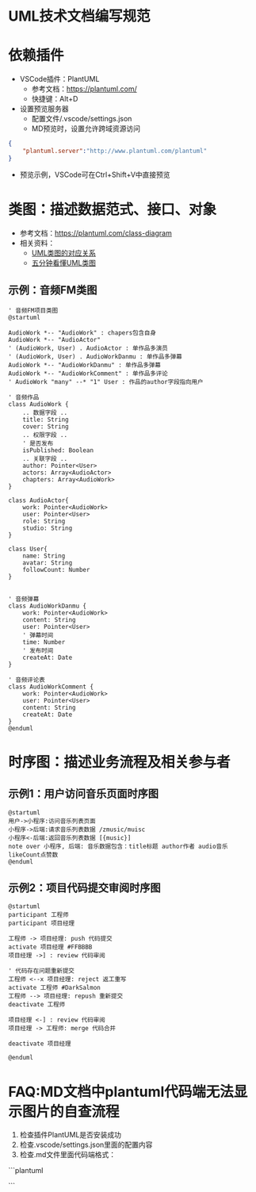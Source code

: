 # UML技术文档编写规范

# 依赖插件
- VSCode插件：PlantUML
    - 参考文档：https://plantuml.com/
    - 快捷键：Alt+D
- 设置预览服务器
    - 配置文件/.vscode/settings.json
    - MD预览时，设置允许跨域资源访问
``` json
{
    "plantuml.server":"http://www.plantuml.com/plantuml"
}
```

- 预览示例，VSCode可在Ctrl+Shift+V中直接预览

# 类图：描述数据范式、接口、对象
- 参考文档：https://plantuml.com/class-diagram
- 相关资料：
    - [UML类图的对应关系](https://zhuanlan.zhihu.com/p/110209045)
    - [五分钟看懂UML类图](https://zhuanlan.zhihu.com/p/85960253)

## 示例：音频FM类图

```plantuml
' 音频FM项目类图
@startuml

AudioWork *-- "AudioWork" : chapers包含自身
AudioWork *-- "AudioActor" 
' (AudioWork, User) . AudioActor : 单作品多演员
' (AudioWork, User) . AudioWorkDanmu : 单作品多弹幕
AudioWork *-- "AudioWorkDanmu" : 单作品多弹幕
AudioWork *-- "AudioWorkComment" : 单作品多评论
' AudioWork "many" --* "1" User : 作品的author字段指向用户

' 音频作品
class AudioWork {
    .. 数据字段 ..
    title: String
    cover: String
    .. 权限字段 ..
    ' 是否发布
    isPublished: Boolean
    .. 关联字段 ..
    author: Pointer<User>
    actors: Array<AudioActor>
    chapters: Array<AudioWork>
}

class AudioActor{
    work: Pointer<AudioWork>
    user: Pointer<User>
    role: String
    studio: String
}

class User{
    name: String
    avatar: String
    followCount: Number
}


' 音频弹幕
class AudioWorkDanmu {
    work: Pointer<AudioWork>
    content: String
    user: Pointer<User>
    ' 弹幕时间
    time: Number
    ' 发布时间
    createAt: Date
}

' 音频评论表
class AudioWorkComment {
    work: Pointer<AudioWork>
    user: Pointer<User>
    content: String
    createAt: Date
}
@enduml
```

# 时序图：描述业务流程及相关参与者

## 示例1：用户访问音乐页面时序图
```plantuml
@startuml
用户->小程序:访问音乐列表页面
小程序->后端:请求音乐列表数据 /zmusic/muisc
小程序<-后端:返回音乐列表数据 [{music}]
note over 小程序, 后端: 音乐数据包含：title标题 author作者 audio音乐 likeCount点赞数
@enduml
```

## 示例2：项目代码提交审阅时序图
```plantuml
@startuml
participant 工程师
participant 项目经理

工程师 -> 项目经理: push 代码提交
activate 项目经理 #FFBBBB
项目经理 ->] : review 代码审阅

' 代码存在问题重新提交
工程师 <--x 项目经理: reject 返工重写
activate 工程师 #DarkSalmon
工程师 --> 项目经理: repush 重新提交
deactivate 工程师

项目经理 <-] : review 代码审阅
项目经理 -> 工程师: merge 代码合并

deactivate 项目经理

@enduml
```

# FAQ:MD文档中plantuml代码端无法显示图片的自查流程

1. 检查插件PlantUML是否安装成功
2. 检查.vscode/settings.json里面的配置内容
3. 检查.md文件里面代码端格式：

\`\`\`plantuml

\`\`\`